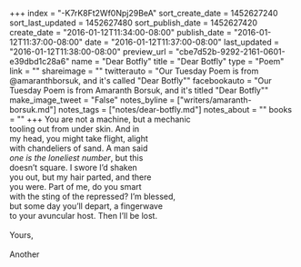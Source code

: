 +++
index = "-K7rK8Ft2Wf0Npj29BeA"
sort_create_date = 1452627240
sort_last_updated = 1452627480
sort_publish_date = 1452627420
create_date = "2016-01-12T11:34:00-08:00"
publish_date = "2016-01-12T11:37:00-08:00"
date = "2016-01-12T11:37:00-08:00"
last_updated = "2016-01-12T11:38:00-08:00"
preview_url = "cbe7d52b-9292-2161-0601-e39dbd1c28a6"
name = "Dear Botfly"
title = "Dear Botfly"
type = "Poem"
link = ""
shareimage = ""
twitterauto = "Our Tuesday Poem is from @amaranthborsuk, and it's called \"Dear Botfly\""
facebookauto = "Our Tuesday Poem is from Amaranth Borsuk, and it's titled \"Dear Botfly\""
make_image_tweet = "False"
notes_byline = ["writers/amaranth-borsuk.md"]
notes_tags = ["notes/dear-botfly.md"]
notes_about = ""
books = ""
+++
You are not a machine, but a mechanic<br>
tooling out from under skin. And in<br>
my head, you might take flight, alight<br>
with chandeliers of sand. A man said<br>
_one is the loneliest number_, but this<br>
doesn’t square. I swore I’d shaken<br>
you out, but my hair parted, and there<br>
you were. Part of me, do you smart<br>
with the sting of the repressed? I’m blessed,<br>
but some day you’ll depart, a fingerwave<br>
to your avuncular host. Then I’ll be lost.<br><br>
Yours,<br><br>
Another 